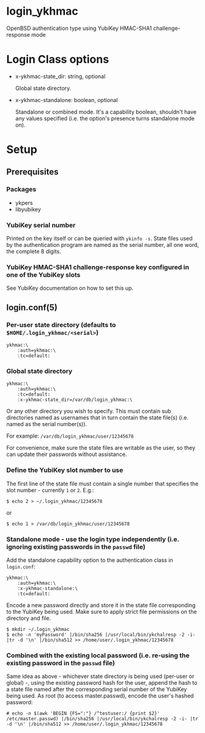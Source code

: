 # login\_ykhmac
OpenBSD authentication type using YubiKey HMAC-SHA1 challenge-response mode
# Login Class options
* x-ykhmac-state\_dir: string, optional

  Global state directory.
* x-ykhmac-standalone: boolean, optional

  Standalone or combined mode. It's a capability boolean, shouldn't have any values specified (i.e. the option's presence turns standalone mode on).
# Setup
## Prerequisites
### Packages
* ykpers
* libyubikey
### YubiKey serial number
Printed on the key itself or can be queried with `ykinfo -s`.
State files used by the authentication program are named as the serial number, all one word, the complete 8 digits.
### YubiKey HMAC-SHA1 challenge-response key configured in one of the YubiKey slots
See YubiKey documentation on how to set this up.
## login.conf(5)
### Per-user state directory (defaults to `$HOME/.login_ykhmac/<serial>`)
```
ykhmac:\
    :auth=ykhmac:\
    :tc=default:
```
### Global state directory
```
ykhmac:\
    :auth=ykhmac:\
    :tc=default:
    :x-ykhmac-state_dir=/var/db/login_ykhmac:\
```
Or any other directory you wish to specify. This must contain sub directories named as usernames that in turn contain the state file(s) (i.e. named as the serial number(s)).

For example: `/var/db/login_ykhmac/user/12345678`

For convenience, make sure the state files are writable as the user, so they can update their passwords without assistance.
### Define the YubiKey slot number to use
The first line of the state file must contain a single number that specifies the slot number - currently `1` or `2`.
E.g.:
```
$ echo 2 > ~/.login_ykhmac/12345678
```
or
```
$ echo 1 > /var/db/login_ykhmac/user/12345678
```
### Standalone mode - use the login type independently (i.e. ignoring existing passwords in the `passwd` file)
Add the standalone capability option to the authentication class in `login.conf`:
```
ykhmac:\
    :auth=ykhmac:\
    :x-ykhmac-standalone:\
    :tc=default:
```
Encode a new password directly and store it in the state file corresponding to the YubiKey being used. Make sure to apply strict file permissions on the directory and file.
```
$ mkdir ~/.login_ykhmac
$ echo -n 'myPassword' |/bin/sha256 |/usr/local/bin/ykchalresp -2 -i- |tr -d '\n' |/bin/sha512 >> /home/user/.login_ykhmac/12345678
```
### Combined with the existing local password (i.e. re-using the existing password in the `passwd` file)
Same idea as above - whichever state directory is being used (per-user or global) -, using the existing password hash for the user, append the hash to a state file named after the corresponding serial number of the YubiKey being used.
As root (to access master.passwd), encode the user's hashed password:
```
# echo -n $(awk 'BEGIN {FS=":"} /^testuser:/ {print $2}' /etc/master.passwd) |/bin/sha256 |/usr/local/bin/ykchalresp -2 -i- |tr -d '\n' |/bin/sha512 >> /home/user/.login_ykhmac/12345678
```
